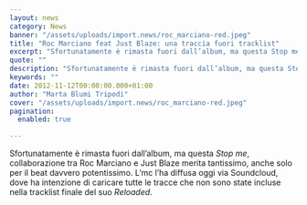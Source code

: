 ```yaml
---
layout: news
category: News
banner: "/assets/uploads/import.news/roc_marciano-red.jpeg"
title: "Roc Marciano feat Just Blaze: una traccia fuori tracklist"
excerpt: "Sfortunatamente è rimasta fuori dall’album, ma questa Stop me, collaborazione tra Roc Marciano e Just Blaze merita tantissimo, anche solo per il beat davvero potentissimo. L’mc l’ha diffusa oggi via Soundcloud, dove ha intenzione di caricare tutte le tracce che non sono state incluse nella tracklist finale del suo Reloaded.  "
quote: ""
description: "Sfortunatamente è rimasta fuori dall’album, ma questa Stop me, collaborazione tra Roc Marciano e Just Blaze merita tantissimo, anche solo per il beat davvero potentissimo. L’mc l’ha diffusa oggi via Soundcloud, dove ha intenzione di caricare tutte le tracce che non sono state incluse nella tracklist finale del suo Reloaded.  "
keywords: ""
date: 2012-11-12T00:00:00.000+01:00
author: "Marta Blumi Tripodi"
cover: "/assets/uploads/import.news/roc_marciano-red.jpeg"
pagination:
  enabled: true

---
```


Sfortunatamente è rimasta fuori dall’album, ma questa _Stop me_, collaborazione tra Roc Marciano e Just Blaze merita tantissimo, anche solo per il beat davvero potentissimo. L’mc l’ha diffusa oggi via Soundcloud, dove ha intenzione di caricare tutte le tracce che non sono state incluse nella tracklist finale del suo _Reloaded_.

  